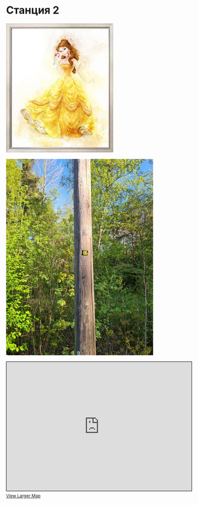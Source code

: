 <script>if (!document.cookie.split('; ').find(row => row.startsWith('questStarted'))) { window.location.href = "/404" }</script>

# Станция 2

![Stage 2](img/02.jpg)

![Path 2](path/02.jpg)

<iframe width="100%" height="350" frameborder="0" scrolling="no" marginheight="0" marginwidth="0" src="https://www.openstreetmap.org/export/embed.html?bbox=24.89536285400391%2C59.46310173022756%2C24.904031753540043%2C59.46692283909308&amp;layer=mapnik&amp;marker=59.465012338662525%2C24.899697303771973" style="border: 1px solid black"></iframe><br/><small><a href="https://www.openstreetmap.org/?mlat=59.46501&amp;mlon=24.89970#map=17/59.46501/24.89970&amp;layers=N">View Larger Map</a></small>

